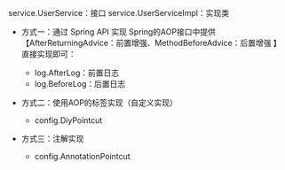 service.UserService：接口
service.UserServiceImpl：实现类



- 方式一：通过 Spring API 实现
Spring的AOP接口中提供【AfterReturningAdvice：前置增强、MethodBeforeAdvice：后置增强 】直接实现即可：

  - log.AfterLog：前置日志
  - log.BeforeLog：后置日志





- 方式二：使用AOP的标签实现（自定义实现）
  - config.DiyPointcut

- 方式三：注解实现
  - config.AnnotationPointcut